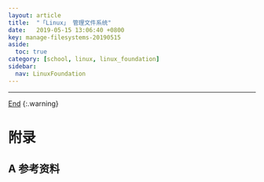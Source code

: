 ```yaml
---
layout: article
title:  "「Linux」 管理文件系统"
date:   2019-05-15 13:06:40 +0800
key: manage-filesystems-20190515
aside:
  toc: true
category: [school, linux, linux_foundation]
sidebar:
  nav: LinuxFoundation
---
```

<span id="head"></span>

<!--more-->




-------------------  
[End](#head)
{:.warning}  


# 附录
## A 参考资料
